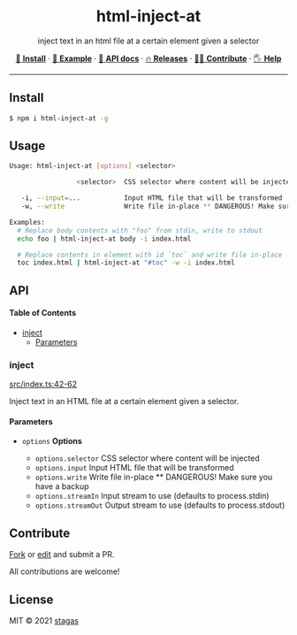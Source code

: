 <h1 align="center">html-inject-at</h1>

<p align="center">
inject text in an html file at a certain element given a selector
</p>

<p align="center">
   <a href="#install">        🔧 <strong>Install</strong></a>
 · <a href="#example">        🧩 <strong>Example</strong></a>
 · <a href="#api">            📜 <strong>API docs</strong></a>
 · <a href="https://github.com/stagas/html-inject-at/releases"> 🔥 <strong>Releases</strong></a>
 · <a href="#contribute">     💪🏼 <strong>Contribute</strong></a>
 · <a href="https://github.com/stagas/html-inject-at/issues">   🖐️ <strong>Help</strong></a>
</p>

***

## Install

```sh
$ npm i html-inject-at -g
```

## Usage

```sh
Usage: html-inject-at [options] <selector>

                 <selector>  CSS selector where content will be injected

   -i, --input=...           Input HTML file that will be transformed
   -w, --write               Write file in-place ** DANGEROUS! Make sure you have a backup

Examples:
  # Replace body contents with "foo" from stdin, write to stdout
  echo foo | html-inject-at body -i index.html

  # Replace contents in element with id `toc` and write file in-place
  toc index.html | html-inject-at "#toc" -w -i index.html
```

## API

<!-- Generated by documentation.js. Update this documentation by updating the source code. -->

#### Table of Contents

*   [inject](#inject)
    *   [Parameters](#parameters)

### inject

[src/index.ts:42-62](https://github.com/stagas/html-inject-at/blob/07f9ee7bb77f8ac0476ff9224b145477d1ed8025/src/index.ts#L42-L62 "Source code on GitHub")

Inject text in an HTML file at a certain element given a selector.

#### Parameters

*   `options` **Options**&#x20;

    *   `options.selector`  CSS selector where content will be injected
    *   `options.input`  Input HTML file that will be transformed
    *   `options.write`  Write file in-place \*\* DANGEROUS! Make sure you have a backup
    *   `options.streamIn`  Input stream to use (defaults to process.stdin)
    *   `options.streamOut`  Output stream to use (defaults to process.stdout)

## Contribute

[Fork](https://github.com/stagas/html-inject-at/fork) or
[edit](https://github.dev/stagas/html-inject-at) and submit a PR.

All contributions are welcome!

## License

MIT © 2021
[stagas](https://github.com/stagas)
